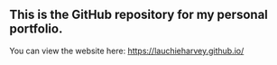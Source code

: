 ## This is the GitHub repository for my personal portfolio. 

You can view the website here: https://lauchieharvey.github.io/
